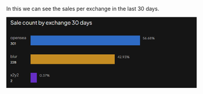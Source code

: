 In this we can see the sales per exchange in the last 30 days.

![collection_ sale_30days](./pictures/collection-page-sale-30days.png)